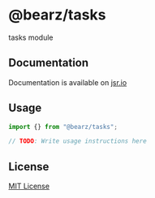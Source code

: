 # @bearz/tasks

tasks module

## Documentation

Documentation is available on [jsr.io](https://jsr.io/@bearz/tasks/doc)

## Usage
```typescript
import {} from "@bearz/tasks";

// TODO: Write usage instructions here
```

## License

[MIT License](./LICENSE.md)